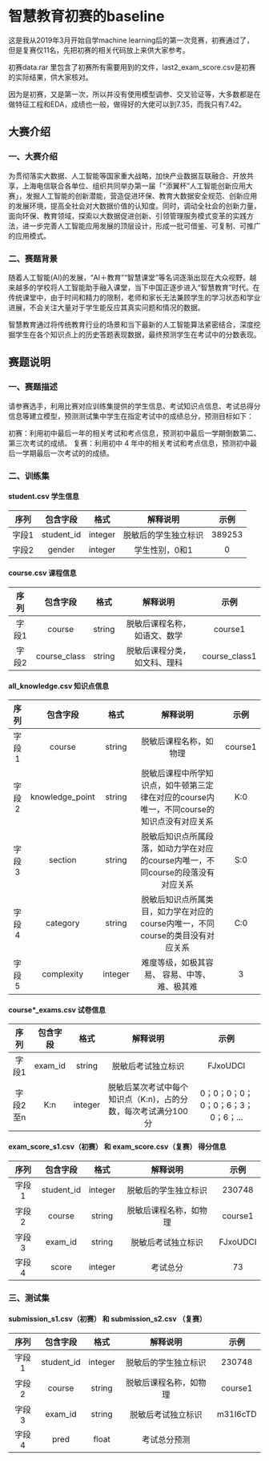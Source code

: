 # 智慧教育初赛的baseline
这是我从2019年3月开始自学machine learning后的第一次竞赛，初赛通过了，但是复赛仅11名，先把初赛的相关代码放上来供大家参考。

初赛data.rar 里包含了初赛所有需要用到的文件，last2_exam_score.csv是初赛的实际结果，供大家核对。

因为是初赛，又是第一次，所以并没有使用模型调参、交叉验证等，大多数都是在做特征工程和EDA，成绩也一般，做得好的大佬可以到7.35，而我只有7.42。

## 大赛介绍

### 一、大赛介绍

为贯彻落实大数据、人工智能等国家重大战略，加快产业数据互联融合、开放共享，上海电信联合各单位、组织共同举办第一届「“添翼杯”人工智能创新应用大赛」，发掘人工智能的创新潜能，营造促进环保、教育大数据安全规范、创新应用的发展环境，提高全社会对大数据价值的认知度。同时，调动全社会的创新力量，面向环保、教育领域，探索以大数据促进创新、引领管理服务模式变革的实践方法，进一步完善人工智能应用发展的顶层设计，形成一批可借鉴、可复制、可推广的应用模式。

### 二、赛题背景

随着人工智能(AI)的发展，“AI＋教育”“智慧课堂”等名词逐渐出现在大众视野，越来越多的学校将人工智能助手融入课堂，当下中国正逐步进入“智慧教育”时代。在传统课堂中，由于时间和精力的限制，老师和家长无法兼顾学生的学习状态和学业进展，不会关注大量对于学生能反应其真实问题和情况的数据。

智慧教育通过将传统教育行业的场景和当下最新的人工智能算法紧密结合，深度挖掘学生在各个知识点上的历史答题表现数据，最终预测学生在考试中的分数表现。

## 赛题说明

### 一、赛题描述

请参赛选手，利用比赛对应训练集提供的学生信息、考试知识点信息、考试总得分信息等建立模型，预测测试集中学生在指定考试中的成绩总分，预测目标如下：

初赛：利用初中最后一年的相关考试和考点信息，预测初中最后一学期倒数第二、第三次考试的成绩。
复赛：利用初中 4 年中的相关考试和考点信息，预测初中最后一学期最后一次考试的的成绩。

### 二、训练集
#### student.csv 学生信息

序列 | 包含字段 | 格式 | 解释说明 | 示例
:-: | :-: | :-: | :-: | :-:
字段1 | student_id | integer | 脱敏后的学生独立标识 | 389253| 
字段2 | gender | integer | 学生性别，0和1 | 0|

#### course.csv 课程信息

序列 | 包含字段 | 格式 | 解释说明 | 示例
:-: | :-: | :-: | :-: | :-:
字段1 | course | string | 脱敏后课程名称，如语文、数学 | course1
字段2 | course_class | string | 脱敏后课程分类，如文科、理科 | course_class1

#### all_knowledge.csv 知识点信息

序列 | 包含字段 | 格式 | 解释说明 | 示例
:-: | :-: | :-: | :-: | :-:
字段1 | course | string | 脱敏后课程名称，如物理 | course1
字段2 | knowledge_point | string | 脱敏后课程中所学知识点，如牛顿第三定律在对应的course内唯一，不同course的知识点没有对应关系 | K:0
字段3 | section | string | 脱敏后知识点所属段落，如动力学在对应的course内唯一，不同course的段落没有对应关系 | S:0
字段4 | category | string | 脱敏后知识点所属类目，如力学在对应的course内唯一，不同course的类目没有对应关系 | C:0
字段5 | complexity | integer | 难度等级，如极其容易、 容易、中等、难、极其难 | 3

#### course*_exams.csv 试卷信息

序列 | 包含字段 | 格式 | 解释说明 | 示例
:-: | :-: | :-: | :-: | :-:
字段1 | exam_id | string | 脱敏后考试独立标识 | FJxoUDCI
字段2至n | K:n | integer | 脱敏后某次考试中每个知识点（K:n)，占的分数，每次考试满分100分 | 0；0；0；0；0；0；6；3；0；6；...

#### exam_score_s1.csv（初赛） 和 exam_score.csv（复赛） 得分信息

序列 | 包含字段 | 格式 | 解释说明 | 示例
:-: | :-: | :-: | :-: | :-:
字段1 | student_id | integer | 脱敏后的学生独立标识 | 230748
字段2 | course | string | 脱敏后课程名称，如物理 | course1
字段3 | exam_id | string | 脱敏后考试独立标识 | FJxoUDCI
字段4 | score | integer | 考试总分 | 73

### 三、测试集

#### submission_s1.csv（初赛） 和 submission_s2.csv （复赛）

序列 | 包含字段 | 格式 | 解释说明 | 示例
:-: | :-: | :-: | :-: | :-:
字段1 | student_id | integer | 脱敏后的学生独立标识 | 230748
字段2 | course | string | 脱敏后课程名称，如物理 | course1
字段3 | exam_id | string | 脱敏后考试独立标识 | m31I6cTD
字段4 | pred | float | 考试总分预测

